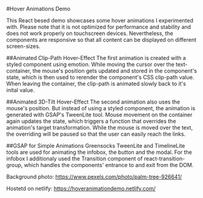 #Hover Animations Demo

This React besed demo showcases some hover animations I experimented with. Please note that it is not optimized for performance and stability and does not work properly on touchscreen devices. Nevertheless, the components are responsive so that all content can be displayed on different screen-sizes.

##Animated Clip-Path Hover-Effect
The first animation is created with a styled component using emotion. While moving the cursor over the text-container, the mouse's position gets updated and stored in the component's state, which is then used to rerender the component's CSS clip-path value. When leaving the container, the clip-path is animated slowly back to it's inital value.

##Animated 3D-Tilt Hover-Effect
The second animation also uses the mouse's position. But instead of using a styled component, the animation is generated with GSAP's TweenLite tool. Mouse movement on the container again updates the state, which triggers a function that overrides the animation's target transformation. While the mouse is moved over the text, the overriding will be paused so that the user can easily reach the links.

##GSAP for Simple Animations
Greensocks TweenLite and TimelineLite tools are used for animating the infobox, the button and the modal. For the infobox I additionaly used the Transition component of react-transition-group, which handles the components' entrance to and exit from the DOM.

Background photo: https://www.pexels.com/photo/palm-tree-926641/

Hostetd on netlify: https://hoveranimationdemo.netlify.com/

